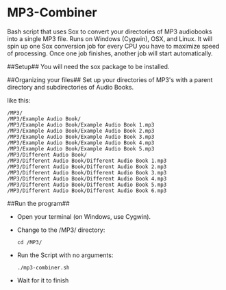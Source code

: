 # MP3-CombinerBash script that uses Sox to convert your directories of MP3 audiobooks into a single MP3 file.  Runs on Windows (Cygwin), OSX, and Linux.  It will spin up one Sox conversion job for every CPU you have to maximize speed of processing.  Once one job finishes, another job will start automatically.##Setup##You will need the sox package to be installed.##Organizing your files##Set up your directories of MP3's with a parent directory and subdirectories of Audio Books.like this:    /MP3/    /MP3/Example Audio Book/    /MP3/Example Audio Book/Example Audio Book 1.mp3    /MP3/Example Audio Book/Example Audio Book 2.mp3    /MP3/Example Audio Book/Example Audio Book 3.mp3    /MP3/Example Audio Book/Example Audio Book 4.mp3    /MP3/Example Audio Book/Example Audio Book 5.mp3    /MP3/Different Audio Book/    /MP3/Different Audio Book/Different Audio Book 1.mp3    /MP3/Different Audio Book/Different Audio Book 2.mp3    /MP3/Different Audio Book/Different Audio Book 3.mp3    /MP3/Different Audio Book/Different Audio Book 4.mp3    /MP3/Different Audio Book/Different Audio Book 5.mp3    /MP3/Different Audio Book/Different Audio Book 6.mp3##Run the program##* Open your terminal (on Windows, use Cygwin).* Change to the /MP3/ directory:    `cd /MP3/`* Run the Script with no arguments:    `./mp3-combiner.sh`* Wait for it to finish